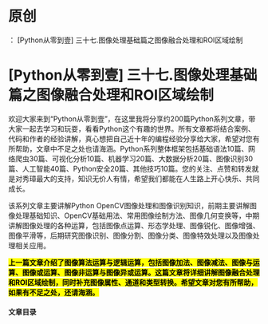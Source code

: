 # 原创
：  [Python从零到壹] 三十七.图像处理基础篇之图像融合处理和ROI区域绘制

# [Python从零到壹] 三十七.图像处理基础篇之图像融合处理和ROI区域绘制

欢迎大家来到“Python从零到壹”，在这里我将分享约200篇Python系列文章，带大家一起去学习和玩耍，看看Python这个有趣的世界。所有文章都将结合案例、代码和作者的经验讲解，真心想把自己近十年的编程经验分享给大家，希望对您有所帮助，文章中不足之处也请海涵。Python系列整体框架包括基础语法10篇、网络爬虫30篇、可视化分析10篇、机器学习20篇、大数据分析20篇、图像识别30篇、人工智能40篇、Python安全20篇、其他技巧10篇。您的关注、点赞和转发就是对秀璋最大的支持，知识无价人有情，希望我们都能在人生路上开心快乐、共同成长。

该系列文章主要讲解Python OpenCV图像处理和图像识别知识，前期主要讲解图像处理基础知识、OpenCV基础用法、常用图像绘制方法、图像几何变换等，中期讲解图像处理的各种运算，包括图像点运算、形态学处理、图像锐化、图像增强、图像平滑等，后期研究图像识别、图像分割、图像分类、图像特效处理以及图像处理相关应用。

<mark>**上一篇文章介绍了图像算法运算与逻辑运算，包括图像加法、图像减法、图像与运算、图像或运算、图像非运算与图像异或运算。这篇文章将详细讲解图像融合处理和ROI区域绘制，同时补充图像属性、通道和类型转换。希望文章对您有所帮助，如果有不足之处，还请海涵。**</mark>

#### 文章目录
